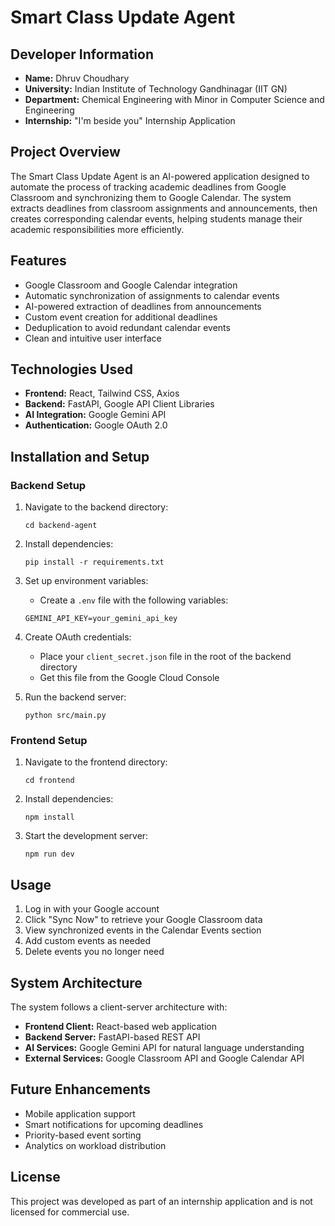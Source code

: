 # Smart Class Update Agent

## Developer Information
- **Name:** Dhruv Choudhary
- **University:** Indian Institute of Technology Gandhinagar (IIT GN)
- **Department:** Chemical Engineering with Minor in Computer Science and Engineering
- **Internship:** "I'm beside you" Internship Application

## Project Overview
The Smart Class Update Agent is an AI-powered application designed to automate the process of tracking academic deadlines from Google Classroom and synchronizing them to Google Calendar. The system extracts deadlines from classroom assignments and announcements, then creates corresponding calendar events, helping students manage their academic responsibilities more efficiently.

## Features
- Google Classroom and Google Calendar integration
- Automatic synchronization of assignments to calendar events
- AI-powered extraction of deadlines from announcements
- Custom event creation for additional deadlines
- Deduplication to avoid redundant calendar events
- Clean and intuitive user interface

## Technologies Used
- **Frontend:** React, Tailwind CSS, Axios
- **Backend:** FastAPI, Google API Client Libraries
- **AI Integration:** Google Gemini API
- **Authentication:** Google OAuth 2.0

## Installation and Setup

### Backend Setup
1. Navigate to the backend directory:
   ```
   cd backend-agent
   ```

2. Install dependencies:
   ```
   pip install -r requirements.txt
   ```

3. Set up environment variables:
   - Create a `.env` file with the following variables:
   ```
   GEMINI_API_KEY=your_gemini_api_key
   ```

4. Create OAuth credentials:
   - Place your `client_secret.json` file in the root of the backend directory
   - Get this file from the Google Cloud Console

5. Run the backend server:
   ```
   python src/main.py
   ```

### Frontend Setup
1. Navigate to the frontend directory:
   ```
   cd frontend
   ```

2. Install dependencies:
   ```
   npm install
   ```

3. Start the development server:
   ```
   npm run dev
   ```

## Usage
1. Log in with your Google account
2. Click "Sync Now" to retrieve your Google Classroom data
3. View synchronized events in the Calendar Events section
4. Add custom events as needed
5. Delete events you no longer need

## System Architecture
The system follows a client-server architecture with:
- **Frontend Client:** React-based web application
- **Backend Server:** FastAPI-based REST API
- **AI Services:** Google Gemini API for natural language understanding
- **External Services:** Google Classroom API and Google Calendar API

## Future Enhancements
- Mobile application support
- Smart notifications for upcoming deadlines
- Priority-based event sorting
- Analytics on workload distribution

## License
This project was developed as part of an internship application and is not licensed for commercial use.
